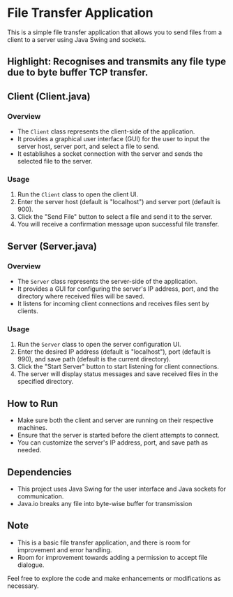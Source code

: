 # File Transfer Application

This is a simple file transfer application that allows you to send files from a client to a server using Java Swing and sockets.

## Highlight: Recognises and transmits any file type due to byte buffer TCP transfer. 

## Client (Client.java)

### Overview
- The `Client` class represents the client-side of the application.
- It provides a graphical user interface (GUI) for the user to input the server host, server port, and select a file to send.
- It establishes a socket connection with the server and sends the selected file to the server.

### Usage
1. Run the `Client` class to open the client UI.
2. Enter the server host (default is "localhost") and server port (default is 900).
3. Click the "Send File" button to select a file and send it to the server.
4. You will receive a confirmation message upon successful file transfer.

## Server (Server.java)

### Overview
- The `Server` class represents the server-side of the application.
- It provides a GUI for configuring the server's IP address, port, and the directory where received files will be saved.
- It listens for incoming client connections and receives files sent by clients.

### Usage
1. Run the `Server` class to open the server configuration UI.
2. Enter the desired IP address (default is "localhost"), port (default is 990), and save path (default is the current directory).
3. Click the "Start Server" button to start listening for client connections.
4. The server will display status messages and save received files in the specified directory.

## How to Run
- Make sure both the client and server are running on their respective machines.
- Ensure that the server is started before the client attempts to connect.
- You can customize the server's IP address, port, and save path as needed.

## Dependencies
- This project uses Java Swing for the user interface and Java sockets for communication.
- Java.io breaks any file into byte-wise buffer for transmission 

## Note
- This is a basic file transfer application, and there is room for improvement and error handling.
- Room for improvement towards adding a permission to accept file dialogue. 

Feel free to explore the code and make enhancements or modifications as necessary.
